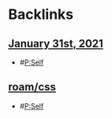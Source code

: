 
# Backlinks
## [January 31st, 2021](<January 31st, 2021.md>)
- #[P:Self](<P:Self.md>)

## [roam/css](<roam/css.md>)
- #[P:Self](<P:Self.md>)

